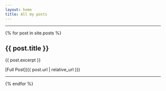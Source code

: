 ```yaml
---
layout: home
title: All my posts
---
```

<!-- theme from: https://github.com/pages-themes/hacker-->
<hr>

{% for post in site.posts %}
## {{ post.title }}

{{ post.excerpt }}

[Full Post]({{ post.url | relative_url }})
<hr>
{% endfor %}

